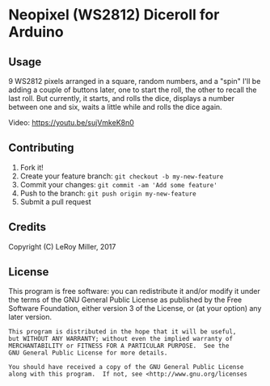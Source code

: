 # Neopixel (WS2812) Diceroll for Arduino 

## Usage

9 WS2812 pixels arranged in a square, random numbers, and a "spin" 
I'll be adding a couple of buttons later, one to start the roll, the other to recall the last roll. But currently, it starts, and rolls the dice, displays a number between one and six, waits a little while and rolls the dice again.

Video: https://youtu.be/sujVmkeK8n0


## Contributing

1. Fork it!
2. Create your feature branch: `git checkout -b my-new-feature`
3. Commit your changes: `git commit -am 'Add some feature'`
4. Push to the branch: `git push origin my-new-feature`
5. Submit a pull request

## Credits

Copyright (C) LeRoy Miller, 2017

## License

This program is free software: you can redistribute it and/or modify
    it under the terms of the GNU General Public License as published by
    the Free Software Foundation, either version 3 of the License, or
    (at your option) any later version.

    This program is distributed in the hope that it will be useful,
    but WITHOUT ANY WARRANTY; without even the implied warranty of
    MERCHANTABILITY or FITNESS FOR A PARTICULAR PURPOSE.  See the
    GNU General Public License for more details.

    You should have received a copy of the GNU General Public License
    along with this program.  If not, see <http://www.gnu.org/licenses
